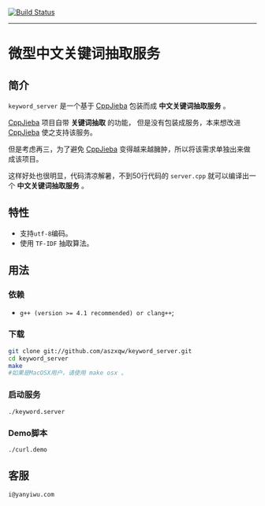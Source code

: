 [![Build Status](https://travis-ci.org/aszxqw/keyword_server.png?branch=master)](https://travis-ci.org/aszxqw/keyword_server)
- - -

# 微型中文关键词抽取服务

## 简介

`keyword_server` 是一个基于 [CppJieba] 包装而成 **中文关键词抽取服务** 。

[CppJieba] 项目自带 **关键词抽取** 的功能， 但是没有包装成服务，本来想改进 [CppJieba] 使之支持该服务。

但是考虑再三，为了避免 [CppJieba] 变得越来越臃肿，所以将该需求单独出来做成该项目。

这样好处也很明显，代码清凉解暑，不到50行代码的 `server.cpp` 就可以编译出一个 **中文关键词抽取服务** 。

## 特性

+ 支持`utf-8`编码。
+ 使用 `TF-IDF` 抽取算法。

## 用法

### 依赖

* `g++ (version >= 4.1 recommended) or clang++`;

### 下载

```sh
git clone git://github.com/aszxqw/keyword_server.git
cd keyword_server
make
#如果是MacOSX用户，请使用 make osx 。
```

### 启动服务

```
./keyword.server
```

### Demo脚本 

```
./curl.demo
```

## 客服

```
i@yanyiwu.com
```

[CppJieba]:https://github.com/aszxqw/cppjieba
[simhash]:https://github.com/aszxqw/simhash
